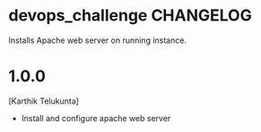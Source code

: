 # devops_challenge CHANGELOG

Installs Apache web server on running instance.

# 1.0.0
[Karthik Telukunta]
- Install and configure apache web server
